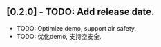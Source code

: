 ## [0.2.0] - TODO: Add release date.

* TODO: Optimize demo, support air safety.
* TODO: 优化demo, 支持空安全.